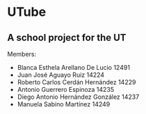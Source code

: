 # UTube

## A school project for the UT

Members:
  - Blanca Esthela Arellano De Lucio 12491
  - Juan José Aguayo Ruiz 14224
  - Roberto Carlos Cerdán Hernández 14229
  - Antonio Guerrero Espinoza 14235
  - Diego Antonio Hernández González 14237
  - Manuela Sabino Martínez 14249
